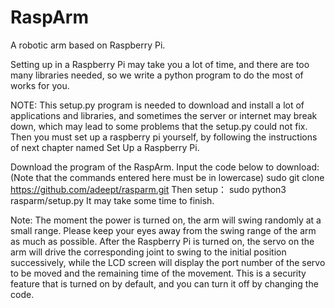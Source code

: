 # RaspArm
A robotic arm based on Raspberry Pi.

Setting up in a Raspberry Pi may take you a lot of time, and there are too many libraries needed, so we write a python program to do the most of works for you.

NOTE: This setup.py program is needed to download and install a lot of applications and libraries, and sometimes the server or internet may break down, which may lead to some problems that the setup.py could not fix. Then you must set up a raspberry pi yourself, by following the instructions of next chapter named Set Up a Raspberry Pi.

Download the program of the RaspArm.
Input the code below to download: (Note that the commands entered here must be in lowercase)
sudo git clone https://github.com/adeept/rasparm.git
Then setup：
sudo python3 rasparm/setup.py
It may take some time to finish.

Note: The moment the power is turned on, the arm will swing randomly at a small range. Please  keep your eyes away from the swing range of the arm as much as possible. After the Raspberry Pi is turned on, the servo on the arm will drive the corresponding joint to swing to the initial position successively, while the LCD screen will display the port number of the servo to be moved and the remaining time of the movement. This is a security feature that is turned on by default, and you can turn it off by changing the code.
